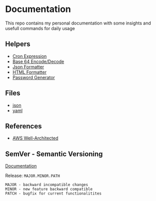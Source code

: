 
# Documentation

This repo contains my personal documentation with some insights and usefull commands for daily usage

## Helpers

- [Cron Expression](https://crontab.cronhub.io/)
- [Base 64 Encode/Decode](https://www.base64decode.org/)
- [Json Formatter](https://jsonformatter.curiousconcept.com/#)
- [HTML Formatter](https://codebeautify.org/htmlviewer)
- [Password Generator](https://www.lastpass.com/pt/features/password-generator)

## Files

- [json](https://www.json.org/json-en.html)
- [yaml](https://en.wikipedia.org/wiki/YAML)

## References

- [AWS Well-Architected](https://docs.aws.amazon.com/wellarchitected/latest/framework/welcome.html)

## SemVer - Semantic Versioning

[Documentation](https://semver.org/)

Release: `MAJOR.MINOR.PATH`

    MAJOR - backward incompatible changes
    MINOR - new feature backward compatible
    PATCH - bugfix for current functionalitites
